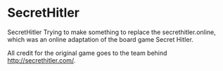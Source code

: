 # SecretHitler
SecretHitler
Trying to make something to replace the secrethitler.online, which was an online adaptation of the board game Secret Hitler.

All credit for the original game goes to the team behind http://secrethitler.com/. 
